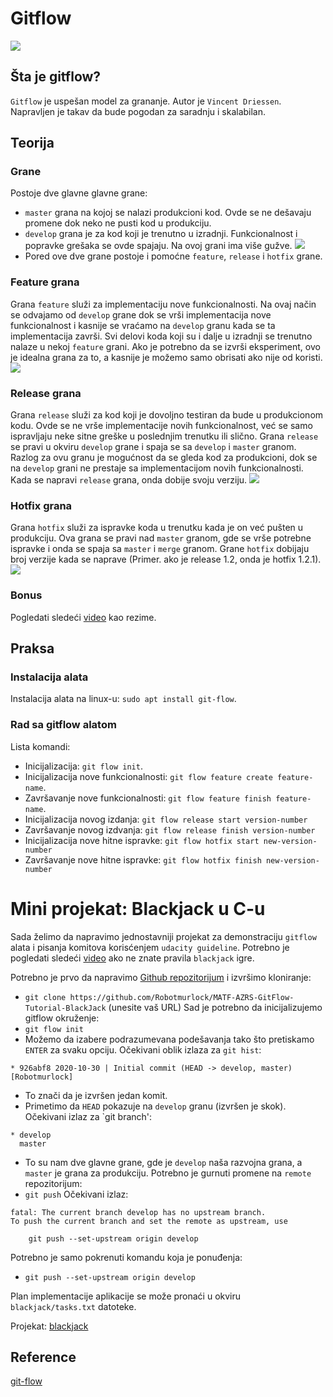 # Gitflow
![](./slike/gitflow1.png)

## Šta je gitflow?

`Gitflow` je uspešan model za grananje. Autor je `Vincent Driessen`. Napravljen je takav da bude pogodan za saradnju i skalabilan.

## Teorija

### Grane

Postoje dve glavne glavne grane: 
- `master` grana na kojoj se nalazi produkcioni kod. Ovde se ne dešavaju promene dok neko ne pusti kod u produkciju.
- `develop` grana je za kod koji je trenutno u izradnji. Funkcionalnost i popravke grešaka se ovde spajaju. Na ovoj grani ima više gužve.
![](./slike/gitflow2.png)
- Pored ove dve grane postoje i pomoćne `feature`, `release` i `hotfix` grane.

### Feature grana

Grana `feature` služi za implementaciju nove funkcionalnosti. Na ovaj način se odvajamo od `develop` grane dok se vrši implementacija nove funkcionalnost i kasnije se vraćamo na `develop` granu kada se ta implementacija završi. Svi delovi koda koji su i dalje u izradnji se trenutno nalaze u nekoj `feature` grani. Ako je potrebno da se izvrši eksperiment, ovo je idealna grana za to, a kasnije je možemo samo obrisati ako nije od koristi.
![](./slike/gitflow3.png)

### Release grana

Grana `release` služi za kod koji je dovoljno testiran da bude u produkcionom kodu. Ovde se ne vrše implementacije novih funkcionalnost, već se samo ispravljaju neke sitne greške u poslednjim trenutku ili slično. Grana `release` se pravi u okviru `develop` grane i spaja se sa `develop` i `master` granom. Razlog za ovu granu je mogućnost da se gleda kod za produkcioni, dok se na `develop` grani ne prestaje sa implementacijom novih funkcionalnosti. Kada se napravi `release` grana, onda dobije svoju verziju.
![](./slike/gitflow4.png)

### Hotfix grana

Grana `hotfix` služi za ispravke koda u trenutku kada je on već pušten u produkciju. Ova grana se pravi nad `master` granom, gde se vrše potrebne ispravke i onda se spaja sa `master` i `merge` granom. Grane `hotfix` dobijaju broj verzije kada se naprave (Primer. ako je release 1.2, onda je hotfix 1.2.1).
![](./slike/gitflow5.png)

### Bonus

Pogledati sledeći [video](https://www.youtube.com/watch?v=1SXpE08hvGs&ab_channel=Devchild) kao rezime.

## Praksa

### Instalacija alata

Instalacija alata na linux-u: `sudo apt install git-flow`.

### Rad sa gitflow alatom

Lista komandi:
- Inicijalizacija: `git flow init`.
- Inicijalizacija nove funkcionalnosti: `git flow feature create feature-name`.
- Završavanje nove funkcionalnosti: `git flow feature finish feature-name`.
- Inicijalizacija novog izdanja: `git flow release start version-number`
- Završavanje novog izdvanja: `git flow release finish version-number`
- Inicijalizacija nove hitne ispravke: `git flow hotfix start new-version-number`
- Završavanje nove hitne ispravke: `git flow hotfix finish new-version-number`

# Mini projekat: Blackjack u C-u

Sada želimo da napravimo jednostavniji projekat za demonstraciju `gitflow` alata i pisanja komitova korisćenjem `udacity guideline`. Potrebno je pogledati sledeći [video](https://www.youtube.com/watch?v=qd5oc9hLrXg&ab_channel=Howcast) ako ne znate pravila `blackjack` igre.

Potrebno je prvo da napravimo [Github repozitorijum](https://github.com/) i izvršimo kloniranje:
- `git clone https://github.com/Robotmurlock/MATF-AZRS-GitFlow-Tutorial-BlackJack` (unesite vaš URL)
Sad je potrebno da inicijalizujemo gitflow okruženje:
- `git flow init` 
- Možemo da izabere podrazumevana podešavanja tako što pretiskamo `ENTER` za svaku opciju.
Očekivani oblik izlaza za `git hist`:
```
* 926abf8 2020-10-30 | Initial commit (HEAD -> develop, master) [Robotmurlock]
```
- To znači da je izvršen jedan komit.
- Primetimo da `HEAD` pokazuje na `develop` granu (izvršen je skok).
Očekivani izlaz za `git branch':
```
* develop
  master
```
- To su nam dve glavne grane, gde je `develop` naša razvojna grana, a `master` je grana za produkciju.
Potrebno je gurnuti promene na `remote` repozitorijum:
- `git push`
Očekivani izlaz:
```
fatal: The current branch develop has no upstream branch.
To push the current branch and set the remote as upstream, use

    git push --set-upstream origin develop
```
Potrebno je samo pokrenuti komandu koja je ponuđenja:
- `git push --set-upstream origin develop`

Plan implementacije aplikacije se može pronaći u okviru `blackjack/tasks.txt` datoteke.

Projekat: [blackjack](https://github.com/Robotmurlock/MATF-AZRS-GitFlow-Tutorial-BlackJack)

## Reference

[git-flow](https://www.codewall.co.uk/a-git-flow-explainer-how-to-tutorial/)